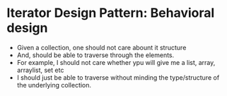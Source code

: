 # Iterator Design Pattern: Behavioral design
* Given a collection, one should not care abount it structure
* And, should be able to traverse through the elements.
* For example, I should not care whether ypu will give me a list, array, arraylist, set etc
* I should just be able to traverse without minding the type/structure of the underlying collection. 
